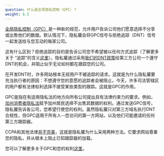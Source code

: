 ```yaml
---
question: 什么是全局隐私控制（GPC）？
weight: 6.5
---
```



[全局隐私控制（GPC）](https://globalprivacycontrol.org/)是一种新的规范，允许用户告诉公司他们愿意选择不分享或出售他们的数据。默认情况下，隐私獾会将GPC信号与拒绝追踪（DNT）信号一起发送给与您互动的每家公司。

这有什么区别？拒绝追踪的目的是告诉公司您不希望被以任何方式追踪（了解更多关于 “追踪”的含义[这里](https://www.eff.org/pages/understanding-effs-do-not-track-policy-universal-opt-out-tracking)）。隐私獾通过采用[我们的DNT政策](https://www.eff.org/dnt-policy/)给第三方公司一个遵守DNT的机会，并阻止似乎无论如何都在跟踪您的公司。

在开发DNT时，许多网站根本无视用户不被追踪的请求。这就是为什么隐私獾要充当执行者的原因：不想遵守您的意愿的追踪者会被阻止。今天，许多司法管辖区的用户都有法律权利选择不接受某些类型的跟踪。这就是GPC的作用。

GPC是指在有适用隐私法的地方向所有公司提出具有法律约束力的要求。例如，[加州消费者隐私法](https://theccpa.org)赋予加州居民选择不出售其数据的权利。通过发送GPC信号，隐私獾告诉各公司，您希望行使您的权利。虽然隐私獾只对第三方域名执行DNT合规性，但GPC适用于所有人--您访问的第一方网站，以及他们可能邀请的任何第三方跟踪器。

CCPA和其他法律[并不完美](https://advocacy.consumerreports.org/press_release/consumer-reports-study-finds-significant-obstacles-to-exercising-california-privacy-rights/)，这就是隐私獾为什么采用两种方法。它要求网站尊重您的隐私，并从根本上阻止已知跟踪器的加载。

您可以了解更多关于GPC和您的权利[这里](https://globalprivacycontrol.org/)。
